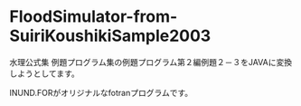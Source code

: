 # FloodSimulator-from-SuiriKoushikiSample2003
水理公式集 例題プログラム集の例題プログラム第２編例題２－３をJAVAに変換しようとしてます。

INUND.FORがオリジナルなfotranプログラムです。
